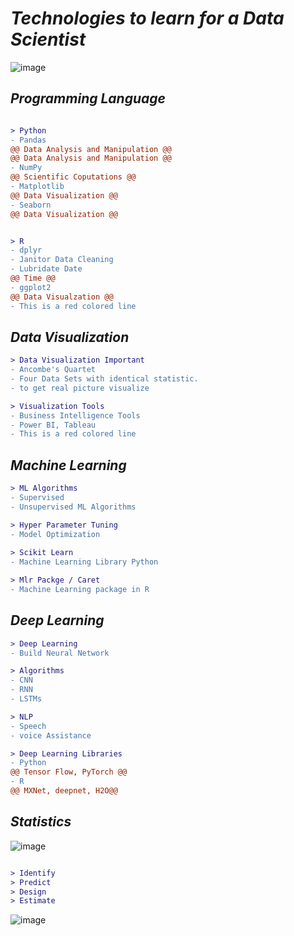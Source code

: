 # _Technologies to learn for a Data Scientist_

![image](https://github.com/SharvinKumarArumugam/Roadmap_DataScientist/assets/93881528/dd55fb19-3c88-4807-b4f7-8bd611ccf7e8)



## _Programming Language_

```diff

> Python
- Pandas 
@@ Data Analysis and Manipulation @@ 
@@ Data Analysis and Manipulation @@
- NumPy 
@@ Scientific Coputations @@
- Matplotlib 
@@ Data Visualization @@
- Seaborn 
@@ Data Visualization @@


> R
- dplyr
- Janitor Data Cleaning
- Lubridate Date
@@ Time @@
- ggplot2
@@ Data Visualzation @@
- This is a red colored line

```
## _Data Visualization_
```diff
> Data Visualization Important
- Ancombe's Quartet
- Four Data Sets with identical statistic.
- to get real picture visualize

> Visualization Tools
- Business Intelligence Tools
- Power BI, Tableau
- This is a red colored line
```

## _Machine Learning_
 ```diff
> ML Algorithms
- Supervised
- Unsupervised ML Algorithms

> Hyper Parameter Tuning
- Model Optimization
    
> Scikit Learn
- Machine Learning Library Python

> Mlr Packge / Caret
- Machine Learning package in R

```
## _Deep Learning_
 ```diff
> Deep Learning
- Build Neural Network

> Algorithms
- CNN
- RNN
- LSTMs

> NLP
- Speech
- voice Assistance

> Deep Learning Libraries
- Python 
@@ Tensor Flow, PyTorch @@
- R
@@ MXNet, deepnet, H2O@@
```
## _Statistics_
![image](https://github.com/SharvinKumarArumugam/Roadmap_DataScientist/assets/93881528/30593896-d1e3-40e6-b619-ccfa2265c0a7)

 ```diff

> Identify 
> Predict
> Design
> Estimate
```

![image](https://github.com/SharvinKumarArumugam/Roadmap_DataScientist/assets/93881528/20155196-2860-4ef6-aa77-ea5f865c4b85)



    
